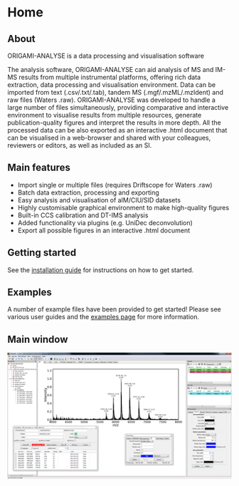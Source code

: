 # Home

## About

ORIGAMI-ANALYSE is a data processing and visualisation software

The analysis software, ORIGAMI-ANALYSE can aid analysis of MS and IM-MS results from multiple instrumental platforms, offering rich data extraction, data processing and visualisation environment. Data can be imported from text (.csv/.txt/.tab), tandem MS (.mgf/.mzML/.mzIdent) and raw files (Waters .raw). ORIGAMI-ANALYSE was developed to handle a large number of files simultaneously, providing comparative and interactive environment to visualise results from multiple resources, generate publication-quality figures and interpret the results in more depth. All the processed data can be also exported as an interactive .html document that can be visualised in a web-browser and shared with your colleagues, reviewers or editors, as well as included as an SI.

## Main features

* Import single or multiple files (requires Driftscope for Waters .raw)
* Batch data extraction, processing and exporting
* Easy analysis and visualisation of aIM/CIU/SID datasets
* Highly customisable graphical environment to make high-quality figures
* Built-in CCS calibration and DT-IMS analysis
* Added functionality via plugins (e.g. UniDec deconvolution)
* Export all possible figures in an interactive .html document

## Getting started

See the [installation guide](installation.md) for instructions on how to get started.

## Examples

A number of example files have been provided to get started! Please see various user guides and the [examples page](user-guide/example-files.md) for more information.

## Main window

![Image](static/main-window.png)
